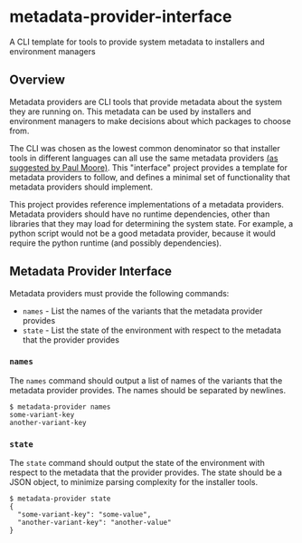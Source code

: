 # metadata-provider-interface
A CLI template for tools to provide system metadata to installers and environment managers

## Overview

Metadata providers are CLI tools that provide metadata about the system they are running on. This metadata can be used
by installers and environment managers to make decisions about which packages to choose from.

The CLI was chosen as the lowest common denominator so that installer tools in different languages can all use the same
metadata providers [(as suggested by Paul Moore)](https://discuss.python.org/t/selecting-variant-wheels-according-to-a-semi-static-specification/53446/89). This "interface" project provides a template for metadata providers to follow, and defines a minimal
set of functionality that metadata providers should implement.

This project provides reference implementations of a metadata providers. Metadata providers should have no
runtime dependencies, other than libraries that they may load for determining the system state. For example, a python
script would not be a good metadata provider, because it would require the python runtime (and possibly dependencies).

## Metadata Provider Interface

Metadata providers must provide the following commands:

* `names` - List the names of the variants that the metadata provider provides
* `state` - List the state of the environment with respect to the metadata that the provider provides

### `names`

The `names` command should output a list of names of the variants that the metadata provider provides. The names should
be separated by newlines.

```shell
$ metadata-provider names
some-variant-key
another-variant-key
```

### `state`

The `state` command should output the state of the environment with respect to the metadata that the provider provides.
The state should be a JSON object, to minimize parsing complexity for the installer tools.

```shell
$ metadata-provider state
{
  "some-variant-key": "some-value",  
  "another-variant-key": "another-value"
}
```
